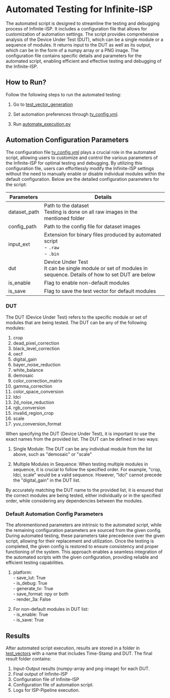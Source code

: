 # Automated Testing for Infinite-ISP
The automated script is designed to streamline the testing and debugging process of Infinite-ISP. It includes a configuration file that allows for customization of automation settings. The script provides comprehensive analysis of the Device Under Test (DUT), which can be a single module or a sequence of modules. It returns input to the DUT as well as its output, which can be in the form of a numpy array or a PNG image. The configuration file contains specific details and parameters for the automated script, enabling efficient and effective testing and debugging of the Infinite-ISP.

## How to Run?

Follow the following steps to run the automated testing:

1.  Go to [test_vector_generation](test_vector_generation)

2.  Set automation preferences through [tv_config.yml](test_vector_generation/tv_config.yml).

3. Run [automate_execution.py](test_vector_generation/automate_execution.py)

## Automation Configuration Parameters

The configuration file [tv_config.yml](test_vector_generation/tv_config.yml) plays a crucial role in the automated script, allowing users to customize and control the various parameters of the Infinite-ISP for optimal testing and debugging. By utilizing this configuration file, users can effortlessly modify the Infinite-ISP settings without the need to manually enable or disable individual modules within the default configuration. Below are the detailed configuration parameters for the script:

| Parameters | Details                                           | 
|--------------------|---------------------------------------------------|
| dataset_path           | Path to the dataset <br> Testing is done on all raw images in the mentioned folder | 
| config_path           | Path to the config file for dataset images |   
| input_ext        | Extension for binary files produced by automated script <br> - `.raw` <br> - `.bin`  |     
| dut         | Device Under Test <br> It can be single module or set of modules in sequence. Details of how to set DUT are below   |
| is_enable         | Flag to enable non-default modules   |
| is_save         | Flag to save the test vector for default modules   | 

### DUT

The DUT (Device Under Test) refers to the specific module or set of modules that are being tested. The DUT can be any of the following modules:

1. crop
2. dead_pixel_correction
3. black_level_correction
4. oecf
5. digital_gain
6. bayer_noise_reduction
7. white_balance
8. demosaic
9. color_correction_matrix
10. gamma_correction
11. color_space_conversion
12. ldci 
13. 2d_noise_reduction
14. rgb_conversion
15. invalid_region_crop
16. scale
17. yuv_conversion_format

When specifying the DUT (Device Under Test), it is important to use the exact names from the provided list. The DUT can be defined in two ways:

1. Single Module: The DUT can be any individual module from the list above, such as "demosaic" or "scale"

2. Multiple Modules in Sequence: When testing multiple modules in sequence, it is crucial to follow the specified order. For example, "crop, ldci, scale" would be a valid sequence. However, "ldci" cannot precede the "digital_gain" in the DUT list.

By accurately matching the DUT name to the provided list, it is ensured that the correct modules are being tested, either individually or in the specified order, while considering any dependencies between the modules.

### Default Automation Config Parameters

The aforementioned parameters are intrinsic to the automated script, while the remaining configuration parameters are sourced from the given config. During automated testing, these parameters take precedence over the given script, allowing for their replacement and utilization. Once the testing is completed, the given config is restored to ensure consistency and proper functioning of the system. This approach enables a seamless integration of the automated scripts with the given configuration, providing reliable and efficient testing capabilities.

1. platform:
  <br> - save_lut: True
  <br> - is_debug: True
  <br> - generate_tv: True
  <br> - save_format: npy or both
  <br> - render_3a: False 

2. For non-default modules in DUT list: 
 <br> - is_enable: True
 <br> - is_save: True

 ## Results

 After automated script execution, results are stored in a folder in [test_vectors](test_vector_generation/test_vectors) with a name that includes Time-Stamp and DUT. The final result folder contains:

 1. Input-Output results (numpy-array and png-image) for each DUT.
 2. Final output of Infinite-ISP
 3. Configuration file of Infinite-ISP
 4. Configuration file of automation script.
 5. Logs for ISP-Pipeline execution.